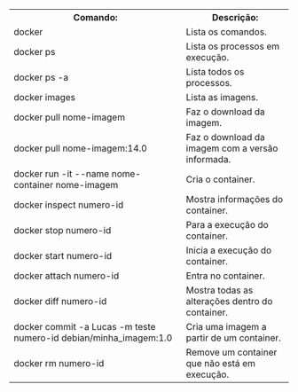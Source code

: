 <table>
  <tr>
    <th>Comando:</th>
    <th>Descrição:</th>
  </tr>
 
  <tr>
    <td>docker</td>
    <td>Lista os comandos.</td>
  </tr>
  
  <tr>
    <td>docker ps</td>
    <td>Lista os processos em execução.</td>
  </tr>
  
  <tr>
    <td>docker ps -a</td>
    <td>Lista todos os processos.</td>
  </tr>
  
  <tr>
    <td>docker images</td>
    <td>Lista as imagens.</td>
  </tr>
  
  <tr>
    <td>docker pull nome-imagem</td>
    <td>Faz o download da imagem.</td>
  </tr>
  
  <tr>
    <td>docker pull nome-imagem:14.0</td>
    <td>Faz o download da imagem com a versão informada.</td>
  </tr>
  
  <tr>
    <td>docker run -it --name nome-container nome-imagem</td>
    <td>Cria o container.</td>
  </tr>
  
  <tr>
    <td>docker inspect numero-id</td>
    <td>Mostra informações do container.</td>
  </tr>
  
  <tr>
    <td>docker stop numero-id</td>
    <td>Para a execução do container.</td>
  </tr>
  
  <tr>
    <td>docker start numero-id</td>
    <td>Inicia a execução do container.</td>
  </tr>
  
  <tr>
    <td>docker attach numero-id</td>
    <td>Entra no container.</td>
  </tr>
  
  <tr>
    <td>docker diff numero-id</td>
    <td>Mostra todas as alterações dentro do container.</td>
  </tr>
  
  <tr>
    <td>docker commit -a Lucas -m teste numero-id debian/minha_imagem:1.0</td>
    <td>Cria uma imagem a partir de um container.</td>
  </tr>
  
  <tr>
    <td>docker rm numero-id</td>
    <td>Remove um container que não está em execução.</td>
  </tr>
</table>

